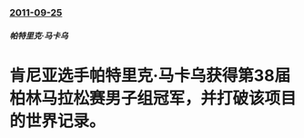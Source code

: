 ### [2011-09-25](/zh/news/2011/09/25/index.md)

##### 帕特里克·马卡乌
# 肯尼亚选手帕特里克·马卡乌获得第38届柏林马拉松赛男子组冠军，并打破该项目的世界记录。



